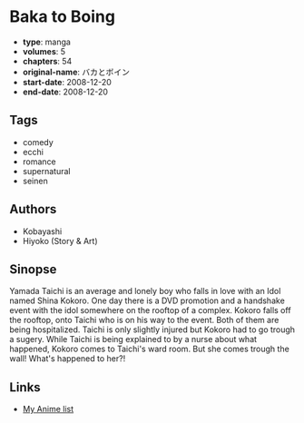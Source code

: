 # Baka to Boing

-   **type**: manga
-   **volumes**: 5
-   **chapters**: 54
-   **original-name**: バカとボイン
-   **start-date**: 2008-12-20
-   **end-date**: 2008-12-20

## Tags

-   comedy
-   ecchi
-   romance
-   supernatural
-   seinen

## Authors

-   Kobayashi
-   Hiyoko (Story & Art)

## Sinopse

Yamada Taichi is an average and lonely boy who falls in love with an Idol named Shina Kokoro. One day there is a DVD promotion and a handshake event with the idol somewhere on the rooftop of a complex. Kokoro falls off the rooftop, onto Taichi who is on his way to the event. Both of them are being hospitalized. Taichi is only slightly injured but Kokoro had to go trough a sugery. While Taichi is being explained to by a nurse about what happened, Kokoro comes to Taichi's ward room. But she comes trough the wall! What's happened to her?!

## Links

-   [My Anime list](https://myanimelist.net/manga/11653/Baka_to_Boing)
